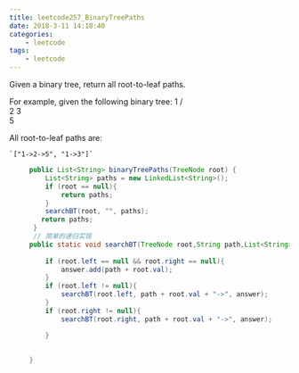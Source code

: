 ```yaml
---
title: leetcode257_BinaryTreePaths
date: 2018-3-11 14:18:40
categories:
	- leetcode
tags:
	- leetcode
---
```

 Given a binary tree, return all root-to-leaf paths.

For example, given the following binary tree: 
	  1
	 /   \
	2     3
	 \
	  5

 All root-to-leaf paths are:

	`["1->2->5", "1->3"]`

```java
	 public List<String> binaryTreePaths(TreeNode root) {
		 List<String> paths = new LinkedList<String>();
		 if (root == null){
			 return paths;
		 }
		 searchBT(root, "", paths);
		return paths;
	  }
	  // 简单的递归实现
	 public static void searchBT(TreeNode root,String path,List<String> answer){
		 
		 if (root.left == null && root.right == null){
			 answer.add(path + root.val);
		 }
		 if (root.left != null){
			 searchBT(root.left, path + root.val + "->", answer);
		 }
		 if (root.right != null){
			 searchBT(root.right, path + root.val + "->", answer);

		 }
		 
		 
	 }
```



